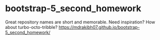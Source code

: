 # bootstrap-5_second_homework
Great repository names are short and memorable. Need inspiration? How about turbo-octo-tribble?
https://mdrakibh07.github.io/bootstrap-5_second_homework/
